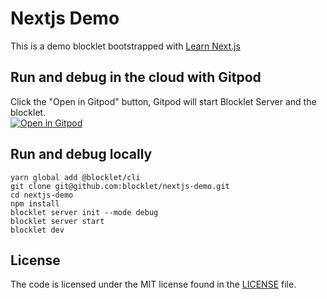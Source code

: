 # Nextjs Demo

This is a demo blocklet bootstrapped with [Learn Next.js](https://nextjs.org/learn)

## Run and debug in the cloud with Gitpod

Click the "Open in Gitpod" button, Gitpod will start Blocklet Server and the blocklet.<br>[![Open in Gitpod](https://gitpod.io/button/open-in-gitpod.svg)](https://gitpod.io/#https://github.com/blocklet/nextjs-demo)

## Run and debug locally

```shell
yarn global add @blocklet/cli
git clone git@github.com:blocklet/nextjs-demo.git
cd nextjs-demo
npm install
blocklet server init --mode debug
blocklet server start
blocklet dev
```

## License

The code is licensed under the MIT license found in the
[LICENSE](LICENSE) file.
